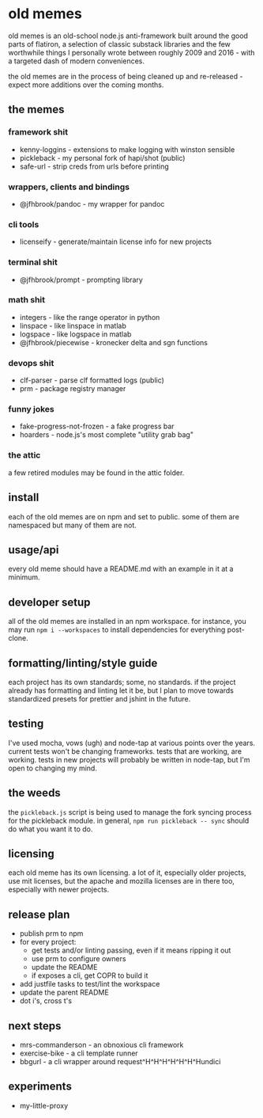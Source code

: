 # old memes

old memes is an old-school node.js anti-framework built around the good parts
of flatiron, a selection of classic substack libraries and the few worthwhile
things I personally wrote between roughly 2009 and 2016 - with a targeted
dash of modern conveniences.

the old memes are in the process of being cleaned up and re-released - expect
more additions over the coming months.

## the memes

### framework shit

* kenny-loggins - extensions to make logging with winston sensible
* pickleback - my personal fork of hapi/shot (public)
* safe-url - strip creds from urls before printing

### wrappers, clients and bindings

* @jfhbrook/pandoc - my wrapper for pandoc

### cli tools

* licenseify - generate/maintain license info for new projects

### terminal shit

* @jfhbrook/prompt - prompting library

### math shit

* integers - like the range operator in python
* linspace - like linspace in matlab
* logspace - like logspace in matlab
* @jfhbrook/piecewise - kronecker delta and sgn functions

### devops shit

* clf-parser - parse clf formatted logs (public)
* prm - package registry manager

### funny jokes

* fake-progress-not-frozen - a fake progress bar
* hoarders - node.js's most complete "utility grab bag"

### the attic

a few retired modules may be found in the attic folder.

## install

each of the old memes are on npm and set to public. some of them are
namespaced but many of them are not.

## usage/api

every old meme should have a README.md with an example in it at a minimum.

## developer setup

all of the old memes are installed in an npm workspace. for instance, you may run
`npm i --workspaces` to install dependencies for everything post-clone.

## formatting/linting/style guide

each project has its own standards; some, no standards. if the project already
has formatting and linting let it be, but I plan to move towards standardized
presets for prettier and jshint in the future.

## testing

I've used mocha, vows (ugh) and node-tap at various points over the years.
current tests won't be changing frameworks. tests that are working, are
working. tests in new projects will probably be written in node-tap, but I'm
open to changing my mind.

## the weeds

the `pickleback.js` script is being used to manage the fork syncing process
for the pickleback module. in general, `npm run pickleback -- sync` should do
what you want it to do.

## licensing

each old meme has its own licensing. a lot of it, especially older projects,
use mit licenses, but the apache and mozilla licenses are in there too,
especially with newer projects.

## release plan

* publish prm to npm
* for every project:
  * get tests and/or linting passing, even if it means ripping it out
  * use prm to configure owners
  * update the README
  * if exposes a cli, get COPR to build it
* add justfile tasks to test/lint the workspace
* update the parent README
* dot i's, cross t's

## next steps

* mrs-commanderson - an obnoxious cli framework
* exercise-bike - a cli template runner
* bbgurl - a cli wrapper around request^H^H^H^H^H^H^Hundici

## experiments

* my-little-proxy
